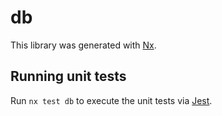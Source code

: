 # db

This library was generated with [Nx](https://nx.dev).





## Running unit tests

Run `nx test db` to execute the unit tests via [Jest](https://jestjs.io).



